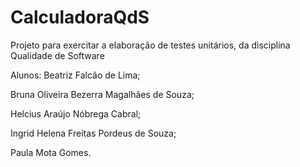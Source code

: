 # CalculadoraQdS
Projeto para exercitar a elaboração de testes unitários, da disciplina Qualidade de Software

Alunos: 
Beatriz Falcão de Lima;

Bruna Oliveira Bezerra Magalhães de Souza;

Helcius Araújo Nóbrega Cabral;

Ingrid Helena Freitas Pordeus de Souza;

Paula Mota Gomes.
